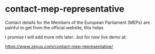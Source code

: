# contact-mep-representative
Contact details for the Members of the European Parliament (MEPs) are painful to get from the official website, this helps


I promise I will add more info later...but for now live demo at:

https://www.zeyus.com/contact-mep-representative/

